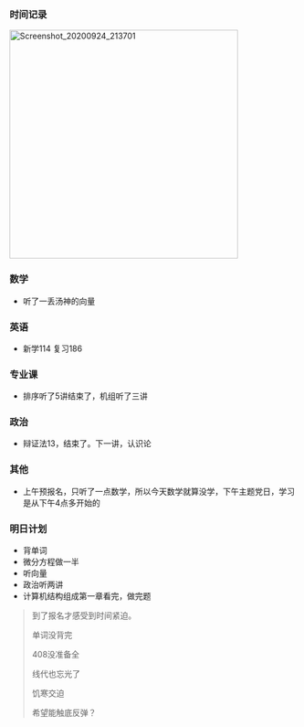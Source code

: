 ### 时间记录

<img src="https://raw.githubusercontent.com/Kong-PR/Typora-picture/master/img/Screenshot_20200924_213701.jpg" alt="Screenshot_20200924_213701" width=400 />

### 数学

- 听了一丢汤神的向量

### 英语

- 新学114 复习186

### 专业课

- 排序听了5讲结束了，机组听了三讲

### 政治

- 辩证法13，结束了。下一讲，认识论

### 其他

- 上午预报名，只听了一点数学，所以今天数学就算没学，下午主题党日，学习是从下午4点多开始的

### 明日计划

- 背单词
- 微分方程做一半
- 听向量
- 政治听两讲
- 计算机结构组成第一章看完，做完题

> 到了报名才感受到时间紧迫。
>
> 单词没背完
>
> 408没准备全
>
> 线代也忘光了
>
> 饥寒交迫
>
> 希望能触底反弹？